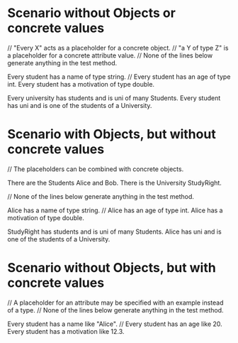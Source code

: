 # Scenario without Objects or concrete values

// "Every X" acts as a placeholder for a concrete object.
// "a Y of type Z" is a placeholder for a concrete attribute value.
// None of the lines below generate anything in the test method.

Every student has a name of type string.
// Every student has an age of type int.
Every student has a motivation of type double.

Every university has students and is uni of many Students.
Every student has uni and is one of the students of a University.

# Scenario with Objects, but without concrete values

// The placeholders can be combined with concrete objects.

There are the Students Alice and Bob.
There is the University StudyRight.

// None of the lines below generate anything in the test method.

Alice has a name of type string.
// Alice has an age of type int.
Alice has a motivation of type double.

StudyRight has students and is uni of many Students.
Alice has uni and is one of the students of a University.

# Scenario without Objects, but with concrete values

// A placeholder for an attribute may be specified with an example instead of a type.
// None of the lines below generate anything in the test method.

Every student has a name like "Alice".
// Every student has an age like 20.
Every student has a motivation like 12.3.
